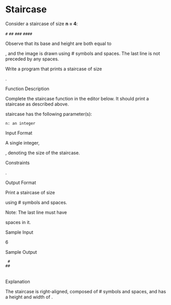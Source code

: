 # Staircase

Consider a staircase of size **n = 4**:

  `#`
  `##`
 `###`
`####`

Observe that its base and height are both equal to

, and the image is drawn using # symbols and spaces. The last line is not preceded by any spaces.

Write a program that prints a staircase of size

.

Function Description

Complete the staircase function in the editor below. It should print a staircase as described above.

staircase has the following parameter(s):

    n: an integer

Input Format

A single integer,

, denoting the size of the staircase.

Constraints

.

Output Format

Print a staircase of size

using # symbols and spaces.

Note: The last line must have

spaces in it.

Sample Input

6 

Sample Output

     #
    ##
   ###
  ####
 #####
######

Explanation

The staircase is right-aligned, composed of # symbols and spaces, and has a height and width of
.
